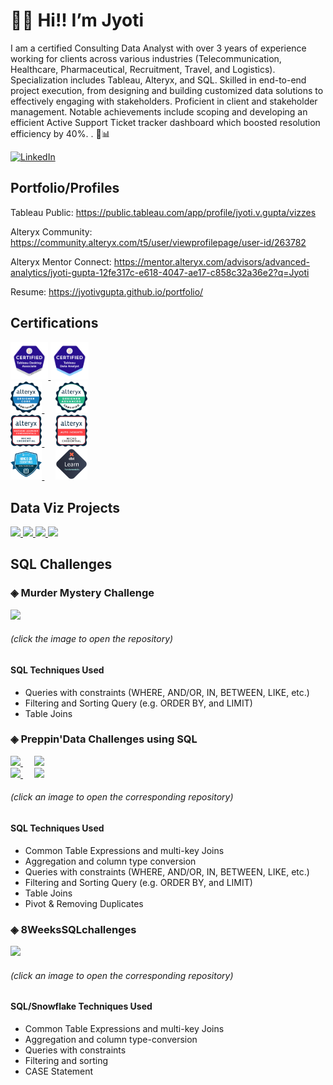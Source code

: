 # 🙋‍♀️ Hi!! I’m Jyoti           
 
I am a certified Consulting Data Analyst with over 3 years of experience working for clients across various industries (Telecommunication, Healthcare, Pharmaceutical, Recruitment, Travel, and Logistics). Specialization includes Tableau, Alteryx, and SQL. Skilled in end-to-end project execution, from designing and building customized data solutions to effectively engaging with stakeholders. Proficient in client and stakeholder management. Notable achievements include scoping and developing an efficient Active Support Ticket tracker dashboard which boosted resolution efficiency by 40%. . 🚀📊
  
[![LinkedIn](https://img.shields.io/badge/LinkedIn-0077B5?style=flat&logo=linkedin&logoColor=white)](https://www.linkedin.com/in/jgupta306/) 

## Portfolio/Profiles

Tableau Public: https://public.tableau.com/app/profile/jyoti.v.gupta/vizzes

Alteryx Community: https://community.alteryx.com/t5/user/viewprofilepage/user-id/263782

Alteryx Mentor Connect: https://mentor.alteryx.com/advisors/advanced-analytics/jyoti-gupta-12fe317c-e618-4047-ae17-c858c32a36e2?q=Jyoti

Resume: https://jyotivgupta.github.io/portfolio/


## Certifications

 <a href="https://www.credly.com/badges/84b44c11-0cbf-4bdb-95d7-b87987a023f8/public_url">
    <img src="https://github.com/JyotiVGupta/JyotiVGupta/blob/main/tableau-desktop-certified-associate.png" width ="12%"  >
  </a>
  
<a href="https://www.credly.com/badges/199c53a9-6b23-43b8-993c-d164a3a266ce/public_url">
    <img src="https://github.com/JyotiVGupta/JyotiVGupta/blob/main/tableau-certified-data-analyst.1.png" width ="12%" >
  </a>

 <br/>
 

  <a href="https://www.credly.com/badges/489db20e-ec82-4659-beaa-b19c9a4e6a04/public_url">
    <img src="https://github.com/JyotiVGupta/JyotiVGupta/blob/main/alteryx-designer-core-certification.png" width ="10%" >
  </a>
  &emsp;
 <a href="https://www.credly.com/badges/41b3015f-cba3-40e9-b696-ddc243bccaae/public_url">
    <img src="https://github.com/JyotiVGupta/JyotiVGupta/blob/main/alteryx-designer-advanced-certification.png" width ="10%" >     
</a>  

  <br/>
  
 <a href="https://www.credly.com/badges/4003ef1e-8eb8-493b-b287-cad57a3f0f64/public_url">
    <img src="https://github.com/JyotiVGupta/JyotiVGupta/blob/main/machine-learning-fundamentals-micro-credential.png" width ="10%" >
  </a>
 &emsp;
  <a href="https://www.credly.com/badges/883ebcb3-6bb5-4d6e-86ef-a858b92f5de7/public_url">
    <img src="https://github.com/JyotiVGupta/JyotiVGupta/blob/main/alteryx-auto-insights-micro-credential.png" width ="10%" >
  </a>

  <br/>
  
 <a href="https://achieve.snowflake.com/4d442814-c867-4c2e-8b52-61547255fee9">
    <img src="https://github.com/JyotiVGupta/JyotiVGupta/blob/main/blog_snowflake_badge.png" width ="10%" >
  </a>
 &emsp;
  <a href="https://credentials.getdbt.com/f5ac9726-2ebe-4f47-b200-ed696ec99da7">
    <img src="https://github.com/JyotiVGupta/JyotiVGupta/blob/main/dbt.png" width ="10%" >
  </a>
<!---
JyotiVGupta/JyotiVGupta is a ✨ special ✨ repository because its `README.md` (this file) appears on your GitHub profile.
You can click the Preview link to take a look at your changes.
--->



## Data Viz Projects



<a href="https://public.tableau.com/app/profile/jyoti.v.gupta/viz/RecruitmentAnalysis_17151917794460/Overview">
    <img src="https://public.tableau.com/thumb/views/RecruitmentAnalysis_17151917794460/AccountAnalysis" width ="49%" >
  </a>

<a href="https://public.tableau.com/app/profile/jyoti.v.gupta/viz/LAPDIncidentreportingbyarea/LAPDincidents">
    <img src="https://public.tableau.com/thumb/views/LAPDIncidentreportingbyarea/LAPDincidents" width ="50%" >
  </a>

 <a href="https://public.tableau.com/app/profile/jyoti.v.gupta/viz/OfficeSpaceAnalysis_17266104594690/overview">
    <img src="https://public.tableau.com/thumb/views/OfficeSpaceAnalysis_17266104594690/overview" width ="49%" >
  </a>

   <a href="https://public.tableau.com/app/profile/jyoti.v.gupta/viz/EntryLeveljobs/Dashboard1">
    <img src="https://public.tableau.com/thumb/views/EntryLeveljobs/Dashboard1" width ="49%">
  </a>

## SQL Challenges
 ### ◈ Murder Mystery Challenge

<a href="https://github.com/JyotiVGupta/SQL-Murder-Mystery">
    <img src="https://github.com/JyotiVGupta/SQL-Murder-Mystery/blob/main/Images/Icon.png" width ="20%" >
</a>

 ###### *(click the image to open the repository)*

 #### **SQL Techniques Used**
- Queries with constraints (WHERE, AND/OR, IN, BETWEEN, LIKE, etc.)
- Filtering and Sorting Query (e.g. ORDER BY, and LIMIT)
- Table Joins
   
 ### ◈ Preppin'Data Challenges using SQL

<a href="https://github.com/JyotiVGupta/Preppn-Challenge-2023-Week-1">
    <img src="https://blogger.googleusercontent.com/img/b/R29vZ2xl/AVvXsEgsUOKkk8GcZYYwhHsBtfsNqZc6v2zc0zSnbhAbgfrUF98cdN7ai6ShPZmtJZuRZzio8v2Sovo6QtrzA45eM0Jne3o33sXcE6gmD9qI_j37ABO6eOD7T3cIXQtszMD31hWSNq7AH43Jm5VQdpTOTnfBangz2d_69itGY6ya1qXEPx7d7IWgdleiM_WZSw/w640-h228/Screenshot%202023-01-02%20at%2019.58.57.png" width ="30%" >
</a>
 &emsp;
<a href="https://github.com/JyotiVGupta/Preppn-Challenge-2023-Week-2">
    <img src="https://blogger.googleusercontent.com/img/a/AVvXsEg6cHU6JOCWWyUbCGBixif-Cj3CvRJNRr3RFzcpG7kI8zzL3eAWKBZPdu2UVqivMHILO-zaT2bJ9F2iaNfVWgZIAro_IOwwKi-GjJFVQyJ_O9iE-0X7Iin4vZxbqHiuEsPQp2nDtIjAARQ_aCrSbnmJU6LiU7L64P3gzS68jU9b7_ScOnYI3LOciKGwUw" width ="30%" >
</a>

<br/>


<a href="https://github.com/JyotiVGupta/Preppn-Challenge-2023-Week-3">
    <img src="https://blogger.googleusercontent.com/img/a/AVvXsEi5t8Gjk3PuCXgJN9slk6ja37iyookPwAsuBVF3mPTrlH54H4Qpn1a3ailr1sA-Hb0JA8cEyPcZY8MbkflCEq9zPcLmzIimWXKxRuryUdAaqNJRMN3LDfUk5BnvEx-IiIpna4tH2NSZEAduoFhvzZbz9BC3WnGP1uYQx5TpaWUDWjvdkosAEzR017rRqQ=w640-h228" width ="30%" >
</a>
&emsp;
<a href="https://github.com/JyotiVGupta/Preppn-Challenge-2023-Week-4">
    <img src="https://blogger.googleusercontent.com/img/a/AVvXsEiaT8Ijorc_YYWPq3od7zn-iyjOm2qzEdvgd0QHLYL7VTuJc5kiNM-SnT3da40PRBJYbNSK1pZs2mp13ieNm2gLXxg1QGI4QXYSYI0FepBFkEl-k25mBRALEfzecQkU16UcUnnWhjFPlg5ZJn0vUFzC9oXTAMN2MzDR6JC4Rcxjx2CNHnJ2kF4U0fQOEQ" width ="20%" >
</a>



 ###### *(click an image to open the corresponding repository)*

 #### **SQL Techniques Used**
- Common Table Expressions and multi-key Joins
- Aggregation and column type conversion
- Queries with constraints (WHERE, AND/OR, IN, BETWEEN, LIKE, etc.)
- Filtering and Sorting Query (e.g. ORDER BY, and LIMIT)
- Table Joins
- Pivot & Removing Duplicates

 ### ◈ 8WeeksSQLchallenges

<a href="https://github.com/JyotiVGupta/8-Week-SQL-Challenge-Case-Study-1">
    <img src="https://8weeksqlchallenge.com/images/case-study-designs/1.png" width ="20%" >
</a>

 ###### *(click an image to open the corresponding repository)*

 #### **SQL/Snowflake Techniques Used**
- Common Table Expressions and multi-key Joins
- Aggregation and column type-conversion
- Queries with constraints
- Filtering and sorting
- CASE Statement
  
    

